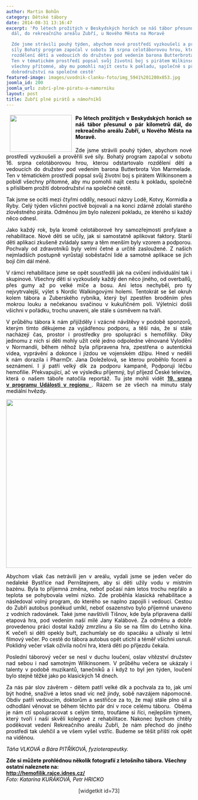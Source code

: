 ```yaml
---
author: Martin Bohůn
category: Dětské tábory
date: 2014-08-31 13:16:47
excerpt: 'Po létech prožitých v Beskydských horách se náš tábor přesunul o pár kilometrů
  dál, do rekreačního areálu Zubří, u Nového Města na Moravě

  Zde jsme strávili pouhý týden, abychom nové prostředí vyzkoušeli a prověřili své
  síly Bohatý program započal v sobotu 16 srpna celotáborovou hrou, kterou odstartovalo
  rozdělení dětí a vedoucích do družstev pod vedením barona Butterbrota Von Marmelade
  Ten v tématickém prostředí popsal svůj životní boj s pirátem Wilkinsonem a pobídl
  všechny přítomné, aby mu pomohli najít cestu k pokladu, společně s příslibem prožití
  dobrodružství na společné cestě'
featured-image: images/uvodnik-clanku-foto/img_5941%201280x853.jpg
joomla_id: 200
joomla_url: zubri-plne-piratu-a-namorniku
layout: post
title: Zubří plné pirátů a námořníků
---
```


<h4 style="text-align: justify;">
 <img border="0" height="100" src="{{ site.baseurl }}/images/uvodnik-clanku-foto/img_5941%201280x853.jpg" style="float: left; margin-left: 10px; margin-right: 10px;" width="168"/>
 <span style="color: #000000;">
  Po létech prožitých v Beskydských horách se náš tábor přesunul o pár kilometrů dál, do rekreačního areálu Zubří, u Nového Města na Moravě.
 </span>
</h4>
<p style="text-align: justify;">
 <span style="color: #000000;">
  Zde jsme strávili pouhý týden, abychom nové prostředí vyzkoušeli a prověřili své síly. Bohatý program započal v sobotu 16. srpna celotáborovou hrou, kterou odstartovalo rozdělení dětí a vedoucích do družstev pod vedením barona Butterbrota Von Marmelade. Ten v tématickém prostředí popsal svůj životní boj s pirátem Wilkinsonem a pobídl všechny přítomné, aby mu pomohli najít cestu k pokladu, společně s příslibem prožití dobrodružství na společné cestě.
 </span>
</p>
<p style="text-align: justify;">
 <span style="color: #000000;">
  Tak jsme se ocitli mezi čtyřmi oddíly, nesoucí názvy Lodě, Kotvy, Kormidla a Ryby. Celý týden všichni poctivě bojovali a na konci zdárně zdolali starého zlověstného piráta. Odměnou jim bylo nalezení pokladu, ze kterého si každý něco odnesl.
 </span>
</p>
<p style="text-align: justify;">
 <span style="color: #000000;">
  Jako každý rok, byla kromě celotáborové hry samozřejmostí profylaxe a rehabilitace. Nové děti se učily, jak si samostatně aplikovat faktory. Starší děti aplikaci zkušeně zvládaly samy a těm menším byly vzorem a podporou. Pochvaly od zdravotníků byly velmi četné a určitě zasloužené. Z našich nejmladších postupně vyrůstají soběstační lidé a samotné aplikace se jich bojí čím dál méně.
 </span>
</p>
<p style="text-align: justify;">
 <span style="color: #000000;">
  V rámci rehabilitace jsme se opět soustředili jak na cvičení individuální tak i skupinové. Všechny děti si vyzkoušely každý den něco jiného, od overballů, přes gumy až po velké míče a bosu. Ani letos nechyběl, pro ty nejvytrvalejší, výlet s Nordic Walkingovými holemi. Tentokrát se šel okruh kolem tábora a Zuberského rybníka, který byl zpestřen broděním přes mokrou louku a nečekanou svačinou v kukuřičném poli. Výletníci došli všichni v pořádku, trochu unaveni, ale stále s úsměvem na tváři.
 </span>
</p>
<p style="text-align: justify;">
 <span style="color: #000000;">
  V průběhu tábora k nám přijížděly i vzácné návštěvy v podobě sponzorů, kterým tímto děkujeme za vyjádřenou podporu, a těší nás, že si stále nacházejí čas, prostor i prostředky pro spolupráci s hemofiliky. Díky jednomu z nich si děti mohly užít celé jedno odpoledne věnované Vylodění v Normandii, během něhož byla připravena hra, zpestřena o autentická videa, vyprávění a dokonce i jízdou ve vojenském džípu. Hned v neděli k nám dorazila i PharmDr. Jana Doleželová, se kterou proběhlo focení a seznámení. I jí patří velký dík za podporu kampaně, Podporuji léčbu hemofilie. Překvapující, ač ve výsledku příjemný, byl příjezd České televize, která o našem táboře natočila reportáž. Tu jste
 </span>
 <span style="color: #000000;">
  mohli vidět
 </span>
 <strong>
  <a href="http://www.ceskatelevize.cz/ivysilani/10118379000-udalosti-v-regionech-praha/214411000140819-udalosti-v-regionech/obsah/344950-na-vysocinu-prijely-deti-z-celeho-ceska-v-zubri-se-uci-jak-bojovat-s-nemoci-zvanou-hemofilie" title="Události">
   19. srpna v programu Události v regionu
  </a>
 </strong>
 .
 <span style="color: #000000;">
  Rázem se ze všech na minutu staly mediální hvězdy.
 </span>
</p>
<p>
 <span style="color: #000000;">
  <img alt="" border="0" height="456" src="{{ site.baseurl }}/images/uvodnik-clanku-foto/img_5945 1280x853.jpg" style="display: block; margin-left: auto; margin-right: auto;" width="685"/>
 </span>
</p>
<p style="text-align: justify;">
 <span style="color: #000000;">
  Abychom však čas netrávili jen v areálu, vydali jsme se jeden večer do nedaleké Bystřice nad Pernštejnem, aby si děti užily vodu v místním bazénu. Byla to příjemná změna, neboť počasí nám letos trochu nepřálo a teplota se pohybovala velmi nízko. Zde proběhla klasická rehabilitace a následoval volný program, do kterého se naplno zapojili i vedoucí. Cestou do Zubří autobus poněkud umlkl, neboť osazenstvo bylo příjemně unaveno z vodních radovánek. Také jsme navštívili Tišnov, kde byla připravena další etapová hra, pod vedením naší milé Jany Kalábové. Za odměnu a dobře provedenou práci dostal každý zmrzlinu a šlo se na film do Letního kina. K večeři si děti opekly buřt, zachumlaly se do spacáku a užívaly si letní filmový večer. Po cestě do tábora autobus opět utichl a téměř všichni usnuli. Poklidný večer však oživila noční hra, která děti po příjezdu čekala.
 </span>
</p>
<p style="text-align: justify;">
 <span style="color: #000000;">
  Poslední táborový večer se nesl v duchu loučení, oslav vítězství družstev nad sebou i nad samotným Wilkinsonem. V průběhu večera se ukázaly i talenty v podobě muzikantů, tanečníků a i když to byl jen týden, loučení bylo stejně těžké jako po klasických 14 dnech.
 </span>
</p>
<p style="text-align: justify;">
 <span style="color: #000000;">
  Za nás pár slov závěrem - dětem patří velké dík a pochvala za to, jak umí být hodné, snaživé a letos snad víc než jindy, sobě navzájem nápomocné. Obdiv patří vedoucím, doktorům a sestřičce za to, že mají stále plno sil a odhodlání věnovat se během těchto pár dní v roce celému táboru.  Oběma je nám ctí spolupracovat s celým tímto, troufáme si říci, nejlepším týmem, který tvoří i naši skvělí kolegové z rehabilitace. Nakonec bychom chtěly poděkovat vedení Rekreačního areálu Zubří, že nám přechod do jiného prostředí tak ulehčil a ve všem vyšel vstříc. Budeme se těšit příští rok opět na viděnou.
 </span>
</p>
<p style="text-align: justify;">
 <span style="color: #000000;">
  <em>
   Táňa VLKOVÁ a Bára PITŘÍKOVÁ, fyzioterapeutky.
  </em>
 </span>
</p>
<p style="text-align: left;">
 <span style="color: #000000;">
  <strong>
   Zde si můžete prohlédnou několik fotografií z letošního tábora. Všechny ostatní naleznete na:
   <br/>
   <a href="http://hemofilik.rajce.idnes.cz/" title="Rajče hemofilici">
    http://hemofilik.rajce.idnes.cz/
   </a>
   <br/>
  </strong>
  <em>
   Foto: Katarína KURÁKOVÁ, Petr HRICKO
  </em>
 </span>
</p>
<p style="text-align: center;">
 <span>
  [widgetkit id=73]
 </span>
</p>